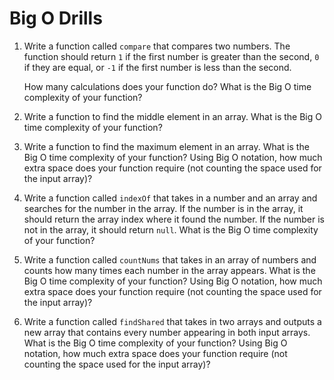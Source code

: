 # Big O Drills

1. Write a function called `compare` that compares two numbers. The function should return `1` if the first number is greater than the second, `0` if they are equal, or `-1` if the first number is less than the second.    

    How many calculations does your function do?
    What is the Big O time complexity of your function?


1. Write a function to find the middle element in an array.  What is the Big O time complexity of your function?

1. Write a function to find the maximum element in an array. What is the Big O time complexity of your function? Using Big O notation, how much extra space does your function require (not counting the space used for the input array)?

1. Write a function called `indexOf` that takes in a number and an array and searches for the number in the array. If the number is in the array, it should return the array index where it found the number. If the number is not in the array, it should return `null`.  What is the Big O time complexity of your function?

1. Write a function called `countNums` that takes in an array of numbers and counts how many times each number in the array appears.  What is the Big O time complexity of your function? Using Big O notation, how much extra space does your function require (not counting the space used for the input array)?


1. Write a function called `findShared` that takes in two arrays and outputs a new array that contains every number appearing in both input arrays. What is the Big O time complexity of your function? Using Big O notation, how much extra space does your function require (not counting the space used for the input array)?
